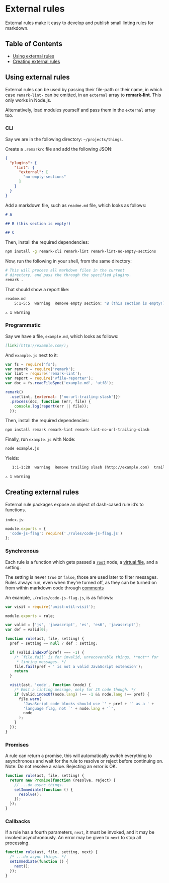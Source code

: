 # External rules

External rules make it easy to develop and publish small linting rules
for markdown.

## Table of Contents

*   [Using external rules](#using-external-rules)
*   [Creating external rules](#creating-external-rules)

## Using external rules

External rules can be used by passing their file-path or their name,
in which case `remark-lint-` can be omitted, in an `external` array
to **remark-lint**.  This only works in Node.js.

Alternatively, load modules yourself and pass them in the `external` array too.

### CLI

Say we are in the following directory: `~/projects/things`.

Create a `.remarkrc` file and add the following JSON:

```json
{
  "plugins": {
    "lint": {
      "external": [
        "no-empty-sections"
      ]
    }
  }
}
```

Add a markdown file, such as `readme.md` file, which looks as follows:

```md
# A

## B (this section is empty!)

## C
```

Then, install the required dependencies:

```sh
npm install -g remark-cli remark-lint remark-lint-no-empty-sections
```

Now, run the following in your shell, from the same directory:

```sh
# This will process all markdown files in the current
# directory, and pass the through the specified plugins.
remark .
```

That should show a report like:

```sh
readme.md
    5:1-5:5  warning  Remove empty section: "B (this section is empty!)"  empty-sections

⚠ 1 warning
```

### Programmatic

Say we have a file, `example.md`, which looks as follows:

```md
[link](http://example.com/);
```

And `example.js` next to it:

```js
var fs = require('fs');
var remark = require('remark');
var lint = require('remark-lint');
var report = require('vfile-reporter');
var doc = fs.readFileSync('example.md', 'utf8');

remark()
  .use(lint, {external: ['no-url-trailing-slash']})
  .process(doc, function (err, file) {
    console.log(report(err || file));
  });
```

Then, install the required dependencies:

```sh
npm install remark remark-lint remark-lint-no-url-trailing-slash
```

Finally, run `example.js` with Node:

```sh
node example.js
```

Yields:

```txt
   1:1-1:28  warning  Remove trailing slash (http://example.com)  trailing-slash

⚠ 1 warning
```

## Creating external rules

External rule packages expose an object of dash-cased rule id’s to
functions.

`index.js`:

```js
module.exports = {
  'code-js-flag': require('./rules/code-js-flag.js')
};
```

### Synchronous

Each rule is a function which gets passed a [`root`][root] node,
a [virtual file][vfile], and a setting.

The setting is never `true` or `false`, those are used later to filter
messages.  Rules always run, even when they’re turned off, as they can
be turned on from within markdown code through [comments][]

An example, `./rules/code-js-flag.js`, is as follows:

```js
var visit = require('unist-util-visit');

module.exports = rule;

var valid = ['js', 'javascript', 'es', 'es6', 'javascript'];
var def = valid[0];

function rule(ast, file, setting) {
  pref = setting == null ? def : setting;

  if (valid.indexOf(pref) === -1) {
    /* `file.fail` is for invalid, unrecoverable things, **not** for
     * linting messages. */
    file.fail(pref + ' is not a valid JavaScript extension');
    return
  }

  visit(ast, 'code', function (node) {
    /* Emit a linting message, only for JS code though. */
    if (valid.indexOf(node.lang) !== -1 && node.lang !== pref) {
      file.warn(
        'JavaScript code blocks should use `' + pref + '` as a ' +
        'language flag, not `' + node.lang + '`',
        node
      );
    }
  });
}
```

### Promises

A rule can return a promise, this will automatically switch everything
to asynchronous and wait for the rule to resolve or reject before
continuing on.  Note: Do not resolve a value.  Rejecting an error is OK.

```js
function rule(ast, file, setting) {
  return new Promise(function (resolve, reject) {
    // ...do async things.
    setImmediate(function () {
      resolve();
    });
  });
}
```

### Callbacks

If a rule has a fourth parameters, `next`, it must be invoked, and it
may be invoked asynchronously.  An error may be given to `next` to stop
all processing.

```js
function rule(ast, file, setting, next) {
  /* ...do async things. */
  setImmediate(function () {
    next();
  });
}
```

<!--Definitions:-->

[root]: https://github.com/wooorm/mdast#root

[vfile]: https://github.com/wooorm/vfile

[comments]: https://github.com/wooorm/remark-lint#configuring-remark-lint
